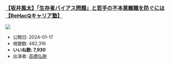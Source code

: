 ### [【坂井風太】「生存者バイアス問題」と若手の不本意離職を防ぐには【ReHacQキャリア塾】](https://www.youtube.com/watch?v=K1cs_1ChP70)
[![](https://img.youtube.com/vi/K1cs_1ChP70/sddefault.jpg)](https://www.youtube.com/watch?v=K1cs_1ChP70)
-   公開日: 2024-01-17
-   視聴数: 482,316
-   **いいね数: 7,930**
-   出演者: [高橋弘樹](/rehacq_fan/people/高橋弘樹 "wikilink")
